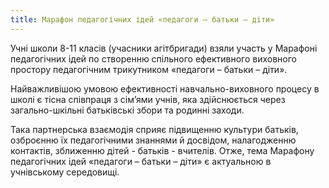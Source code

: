 ```yaml
---
title: Марафон педагогічних ідей «педагоги – батьки – діти»
---
```


Учні школи 8-11 класів (учасники агітбригади) взяли участь у Марафоні педагогічних ідей по створенню спільного ефективного виховного простору педагогічним трикутником «педагоги – батьки – діти».

Найважливішою умовою ефективності навчально-виховного процесу в школі є тісна співпраця з сім’ями учнів, яка здійснюється через загально-шкільні батьківські збори та родинні заходи.

Така партнерська взаємодія сприяє підвищенню культури батьків, озброєнню їх педагогічними знаннями й досвідом, налагодженню контактів, зближенню дітей - батьків - вчителів. Отже, тема Марафону педагогічних ідей «педагоги – батьки – діти» є актуальною в учнівському середовищі.

<slideshow id="72157648222300264"></slideshow>

